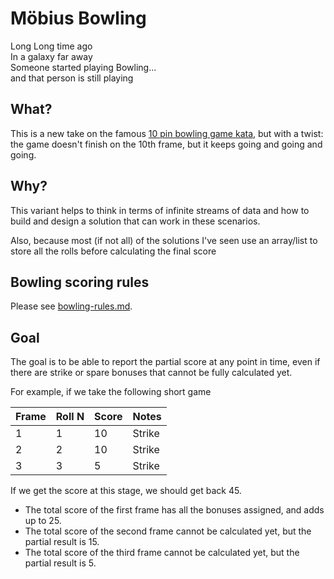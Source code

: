# Möbius Bowling
Long Long time ago  
In a galaxy far away  
Someone started playing Bowling...  
and that person is still playing

## What?
This is a new take on the famous [10 pin bowling game kata](http://codingdojo.org/cgi-bin/index.pl?KataBowling), but with a twist: the game doesn't finish on the 10th frame, but it keeps going and going and going.

## Why?
This variant helps to think in terms of infinite streams of data and how to build and design a solution that can work in these scenarios.

Also, because most (if not all) of the solutions I've seen use an array/list to store all the rolls before calculating
the final score

## Bowling scoring rules
Please see [bowling-rules.md](bowling-rules.md).

## Goal
The goal is to be able to report the partial score at any point in time, even if there are strike or spare bonuses that cannot be fully
calculated yet.

For example, if we take the following short game

| Frame | Roll N| Score  | Notes  |
| ----- | ----- | ------ | ------ |
|   1   |   1   |   10   | Strike |
|   2   |   2   |   10   | Strike |
|   3   |   3   |    5   | Strike |

If we get the score at this stage, we should get back 45.
* The total score of the first frame has all the bonuses assigned, and adds up to 25.
* The total score of the second frame cannot be calculated yet, but the partial result is 15.
* The total score of the third frame cannot be calculated yet, but the partial result is 5.
